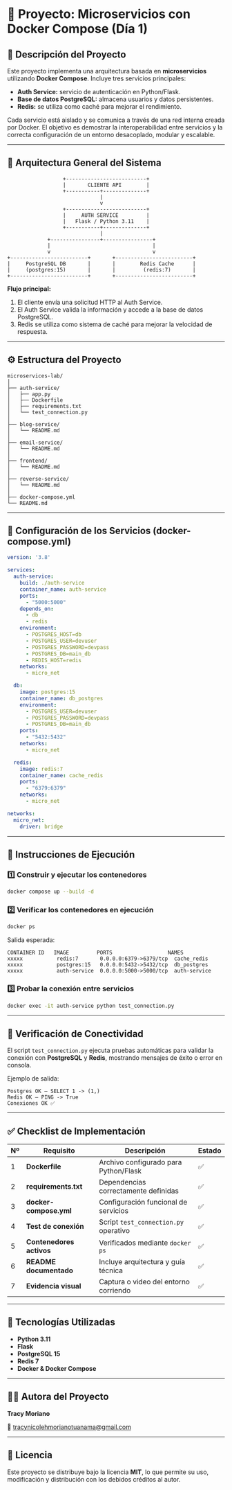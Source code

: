 # 🧱 Proyecto: Microservicios con Docker Compose (Día 1)

## 🚀 Descripción del Proyecto

Este proyecto implementa una arquitectura basada en **microservicios** utilizando **Docker Compose**.
Incluye tres servicios principales:

* **Auth Service:** servicio de autenticación en Python/Flask.
* **Base de datos PostgreSQL:** almacena usuarios y datos persistentes.
* **Redis:** se utiliza como caché para mejorar el rendimiento.

Cada servicio está aislado y se comunica a través de una red interna creada por Docker.
El objetivo es demostrar la interoperabilidad entre servicios y la correcta configuración de un entorno desacoplado, modular y escalable.

---

## 🧩 Arquitectura General del Sistema

```
                  +--------------------------+
                  |       CLIENTE API        |
                  +-----------+--------------+
                              |
                              v
                  +--------------------------+
                  |     AUTH SERVICE         |
                  |   Flask / Python 3.11    |
                  +-----------+--------------+
                              |
             +----------------+----------------+
             |                                 |
             v                                 v
+-------------------------+       +-------------------------+
|     PostgreSQL DB       |       |        Redis Cache      |
|     (postgres:15)       |       |         (redis:7)       |
+-------------------------+       +-------------------------+
```

**Flujo principal:**

1. El cliente envía una solicitud HTTP al Auth Service.
2. El Auth Service valida la información y accede a la base de datos PostgreSQL.
3. Redis se utiliza como sistema de caché para mejorar la velocidad de respuesta.

---

## ⚙️ Estructura del Proyecto

```
microservices-lab/
│
├── auth-service/
│   ├── app.py
│   ├── Dockerfile
│   ├── requirements.txt
│   └── test_connection.py
│
├── blog-service/
│   └── README.md
│
├── email-service/
│   └── README.md
│
├── frontend/
│   └── README.md
│
├── reverse-service/
│   └── README.md
│
├── docker-compose.yml
└── README.md
```

---

## 🐳 Configuración de los Servicios (docker-compose.yml)

```yaml
version: '3.8'

services:
  auth-service:
    build: ./auth-service
    container_name: auth-service
    ports:
      - "5000:5000"
    depends_on:
      - db
      - redis
    environment:
      - POSTGRES_HOST=db
      - POSTGRES_USER=devuser
      - POSTGRES_PASSWORD=devpass
      - POSTGRES_DB=main_db
      - REDIS_HOST=redis
    networks:
      - micro_net

  db:
    image: postgres:15
    container_name: db_postgres
    environment:
      - POSTGRES_USER=devuser
      - POSTGRES_PASSWORD=devpass
      - POSTGRES_DB=main_db
    ports:
      - "5432:5432"
    networks:
      - micro_net

  redis:
    image: redis:7
    container_name: cache_redis
    ports:
      - "6379:6379"
    networks:
      - micro_net

networks:
  micro_net:
    driver: bridge
```

---

## 🔧 Instrucciones de Ejecución

### 1️⃣ Construir y ejecutar los contenedores

```bash
docker compose up --build -d
```

### 2️⃣ Verificar los contenedores en ejecución

```bash
docker ps
```

Salida esperada:

```
CONTAINER ID   IMAGE         PORTS                  NAMES
xxxxx           redis:7       0.0.0.0:6379->6379/tcp  cache_redis
xxxxx           postgres:15   0.0.0.0:5432->5432/tcp  db_postgres
xxxxx           auth-service  0.0.0.0:5000->5000/tcp  auth-service
```

### 3️⃣ Probar la conexión entre servicios

```bash
docker exec -it auth-service python test_connection.py
```

---

## 🧠 Verificación de Conectividad

El script `test_connection.py` ejecuta pruebas automáticas para validar la conexión con **PostgreSQL** y **Redis**, mostrando mensajes de éxito o error en consola.

Ejemplo de salida:

```
Postgres OK — SELECT 1 -> (1,)
Redis OK — PING -> True
Conexiones OK ✅
```

---

## ✅ Checklist de Implementación

| Nº | Requisito                | Descripción                           | Estado |
| -- | ------------------------ | ------------------------------------- | ------ |
| 1  | **Dockerfile**           | Archivo configurado para Python/Flask | ✅      |
| 2  | **requirements.txt**     | Dependencias correctamente definidas  | ✅      |
| 3  | **docker-compose.yml**   | Configuración funcional de servicios  | ✅      |
| 4  | **Test de conexión**     | Script `test_connection.py` operativo | ✅      |
| 5  | **Contenedores activos** | Verificados mediante `docker ps`      | ✅      |
| 6  | **README documentado**   | Incluye arquitectura y guía técnica   | ✅      |
| 7  | **Evidencia visual**     | Captura o video del entorno corriendo | ✅      |

---

## 🧰 Tecnologías Utilizadas

* **Python 3.11**
* **Flask**
* **PostgreSQL 15**
* **Redis 7**
* **Docker & Docker Compose**

---

## 👩‍💻 Autora del Proyecto

**Tracy Moriano**

📧 [tracynicolehmorianotuanama@gmail.com](mailto:tracynicolehmorianotuanama@gmail.com) 

---

## 📄 Licencia

Este proyecto se distribuye bajo la licencia **MIT**, lo que permite su uso, modificación y distribución con los debidos créditos al autor.
